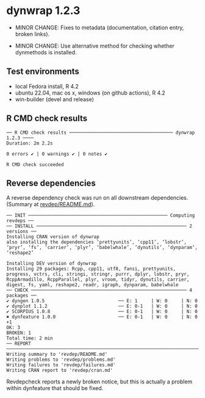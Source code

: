 # dynwrap 1.2.3

* MINOR CHANGE: Fixes to metadata (documentation, citation entry, broken links).

* MINOR CHANGE: Use alternative method for checking whether dynmethods is installed.

## Test environments
* local Fedora install, R 4.2
* ubuntu 22.04, mac os x, windows (on github actions), R 4.2
* win-builder (devel and release)

## R CMD check results

```
── R CMD check results ────────────────────────────────────── dynwrap 1.2.3 ────
Duration: 2m 2.2s

0 errors ✔ | 0 warnings ✔ | 0 notes ✔

R CMD check succeeded
```


## Reverse dependencies

A reverse dependency check was run on all downstream dependencies.
(Summary at [revdep/README.md](revdep/README.md)). 

```
── INIT ─────────────────────────────────────────────────── Computing revdeps ──
── INSTALL ─────────────────────────────────────────────────────── 2 versions ──
Installing CRAN version of dynwrap
also installing the dependencies ‘prettyunits’, ‘cpp11’, ‘lobstr’, ‘pryr’, ‘fs’, ‘carrier’, ‘plyr’, ‘babelwhale’, ‘dynutils’, ‘dynparam’, ‘reshape2’

Installing DEV version of dynwrap
Installing 29 packages: Rcpp, cpp11, utf8, fansi, prettyunits, progress, vctrs, cli, stringi, stringr, purrr, dplyr, lobstr, pryr, RcppArmadillo, RcppParallel, plyr, vroom, tidyr, dynutils, carrier, digest, fs, yaml, reshape2, readr, igraph, dynparam, babelwhale
── CHECK ───────────────────────────────────────────────────────── 4 packages ──
✔ dyngen 1.0.5                           ── E: 1     | W: 0     | N: 0                                                                                                                          
✔ dynplot 1.1.2                          ── E: 0-1   | W: 0     | N: 0                                                                                                                          
✔ SCORPIUS 1.0.8                         ── E: 0-1   | W: 0     | N: 0                                                                                                                          
✖ dynfeature 1.0.0                       ── E: 0-1   | W: 0     | N: 0  +1                                                                                                                      
OK: 3                                                                                                                                                                                         
BROKEN: 1
Total time: 2 min
── REPORT ──────────────────────────────────────────────────────────────────────────────────────────────────────────────────────────────────────────────────────────────────────────────────────
Writing summary to 'revdep/README.md'
Writing problems to 'revdep/problems.md'
Writing failures to 'revdep/failures.md'
Writing CRAN report to 'revdep/cran.md'
```

Revdepcheck reports a newly broken notice, but this is actually a problem within dynfeature that should be fixed.
